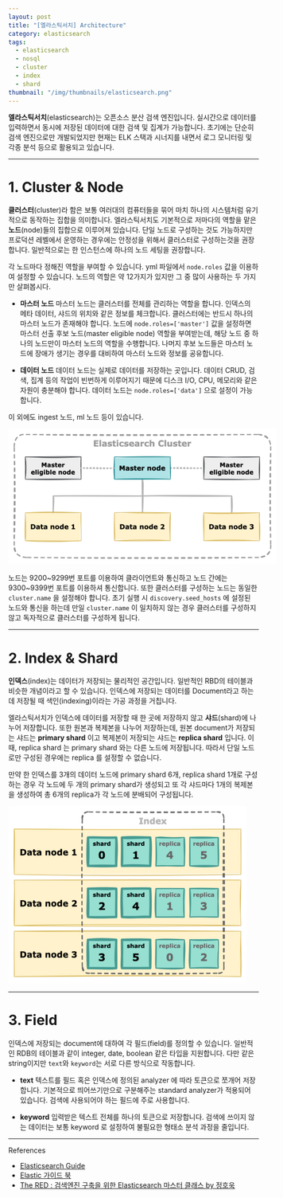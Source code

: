```yaml
---
layout: post
title: "[엘라스틱서치] Architecture"
category: elasticsearch
tags:
  - elasticsearch
  - nosql
  - cluster
  - index
  - shard
thumbnail: "/img/thumbnails/elasticsearch.png"
---
```


**엘라스틱서치**(elasticsearch)는 오픈소스 분산 검색 엔진입니다.
실시간으로 데이터를 입력하면서 동시에 저장된 데이터에 대한 검색 및 집계가 가능합니다.
초기에는 단순히 검색 엔진으로만 개발되었지만 현재는 ELK 스택과 시너지를 내면서 로그 모니터링 및 각종 분석 등으로 활용되고 있습니다.

---

# 1. Cluster & Node

**클러스터**(cluster)라 함은 보통 여러대의 컴퓨터들을 묶어 마치 하나의 시스템처럼 유기적으로 동작하는 집합을 의미합니다.
엘라스틱서치도 기본적으로 저마다의 역할을 맡은 **노드**(node)들의 집합으로 이루어져 있습니다.
단일 노드로 구성하는 것도 가능하지만 프로덕션 레벨에서 운영하는 경우에는 안정성을 위해서 클러스터로 구성하는것을 권장합니다.
일반적으로는 한 인스턴스에 하나의 노드 세팅을 권장합니다.

각 노드마다 정해진 역할을 부여할 수 있습니다.
yml 파일에서 `node.roles` 값을 이용하여 설정할 수 있습니다.
노드의 역할은 약 12가지가 있지만 그 중 많이 사용하는 두 가지만 살펴봅시다.

- **마스터 노드**
마스터 노드는 클러스터를 전체를 관리하는 역할을 합니다.
인덱스의 메타 데이터, 샤드의 위치와 같은 정보를 체크합니다.
클러스터에는 반드시 하나의 마스터 노드가 존재해야 합니다.
노드에 `node.roles=['master']` 값을 설정하면 마스터 선출 후보 노드(master eligible node) 역할을 부여받는데, 해당 노드 중 하나의 노드만이 마스터 노드의 역할을 수행합니다.
나머지 후보 노드들은 마스터 노드에 장애가 생기는 경우를 대비하여 마스터 노드와 정보를 공유합니다. 

- **데이터 노드** 
데이터 노드는 실제로 데이터를 저장하는 곳입니다.
데이터 CRUD, 검색, 집계 등의 작업이 빈번하게 이루어지기 때문에 디스크 I/O, CPU, 메모리와 같은 자원이 충분해야 합니다.
데이터 노드는 `node.roles=['data']` 으로 설정이 가능합니다.

이 외에도 ingest 노드, ml 노드 등이 있습니다.

<img src="/img/posts/es-archi-cluster.png" style="max-width:540px"/>

노드는 9200~9299번 포트를 이용하여 클라이언트와 통신하고 노드 간에는 9300~9399번 포트를 이용하셔 통신합니다.
또한 클러스터를 구성하는 노드는 동일한 `cluster.name` 을 설정해야 합니다.
초기 실행 시 `discovery.seed_hosts` 에 설정된 노드와 통신을 하는데 만일 `cluster.name` 이 일치하지 않는 경우 클러스터를 구성하지 않고 독자적으로 클러스터를 구성하게 됩니다.

---

# 2. Index & Shard

**인덱스**(index)는 데이터가 저장되는 물리적인 공간입니다. 일반적인 RBD의 테이블과 비슷한 개념이라고 할 수 있습니다.
인덱스에 저장되는 데이터를 Document라고 하는데 저장될 때 색인(indexing)이라는 가공 과정을 거칩니다.

엘라스틱서치가 인덱스에 데이터를 저장할 때 한 곳에 저장하지 않고 **샤드**(shard)에 나누어 저장합니다.
또한 원본과 복제본을 나누어 저장하는데, 원본 document가 저장되는 샤드는 **primary shard** 이고 복제본이 저장되는 샤드는 **replica shard** 입니다.
이때, replica shard 는 primary shard 와는 다른 노드에 저장됩니다.
따라서 단일 노드로만 구성된 경우에는 replica 를 설정할 수 없습니다.

만약 한 인덱스를 3개의 데이터 노드에 primary shard 6개, replica shard 1개로 구성하는 경우 각 노드에 두 개의 primary shard가 생성되고 또 각 샤드마다 1개의 복제본을 생성하여 총 6개의 replica가 각 노드에 분배되어 구성됩니다.

<img src="/img/posts/es-archi-shard.png" style="max-width:480px"/>

---

# 3. Field
인덱스에 저장되는 document에 대하여 각 필드(field)를 정의할 수 있습니다. 
일반적인 RDB의 테이블과 같이 integer, date, boolean 같은 타입을 지원합니다.
다만 같은 string이지만 `text`와 `keyword`는 서로 다른 방식으로 작동합니다.

- **text**
텍스트를 필드 혹은 인덱스에 정의된 analyzer 에 따라 토큰으로 쪼개어 저장합니다.
기본적으로 띄어쓰기만으로 구분해주는 standard analyzer가 적용되어 있습니다.
검색에 사용되어야 하는 필드에 주로 사용합니다.

- **keyword**
입력받은 텍스트 전체를 하나의 토큰으로 저장합니다.
검색에 쓰이지 않는 데이터는 보통 keyword 로 설정하여 불필요한 형태소 분석 과정을 줄입니다.

---

References

- [Elasticsearch Guide](https://www.elastic.co/guide/en/elasticsearch/reference/current/index.html)
- [Elastic 가이드 북](https://esbook.kimjmin.net/)
- [The RED : 검색엔진 구축을 위한 Elasticsearch 마스터 클래스 by 정호욱](https://fastcampus.co.kr/data_red_jhw)
